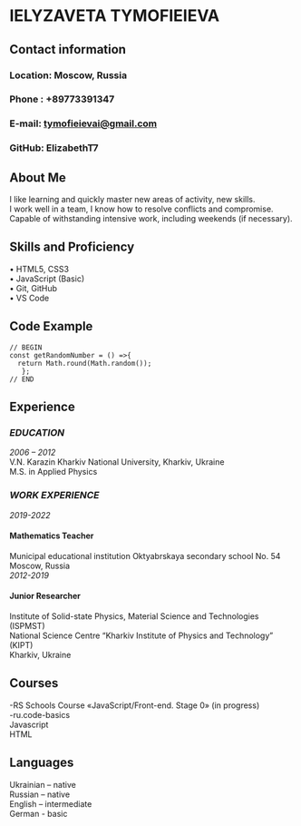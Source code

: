 # **IELYZAVETA TYMOFIEIEVA**  
## **Contact information**    
### **Location:**    Mosсow, Russia  
### **Phone :**      +89773391347  
### **E-mail:**      tymofieievai@gmail.com  
### **GitHub:**      ElizabethT7  
## **About Me**    
I like learning and quickly master new areas of activity, new skills.  
I work well in a team, I know how to resolve conflicts and compromise.  
Capable of withstanding intensive work, including weekends (if necessary).  
## **Skills and Proficiency**    
•	HTML5, CSS3   
•	JavaScript (Basic)  
•	Git, GitHub  
•	VS Code  
## **Code Example**    
```JS
// BEGIN 
const getRandomNumber = () =>{
  return Math.round(Math.random());
   };
// END
```
## **Experience**    
### **_EDUCATION_**  
*2006 – 2012*  
V.N. Karazin Kharkiv National University, Kharkiv, Ukraine  
M.S. in Applied Physics   
### **_WORK EXPERIENCE_**    
*2019-2022*  
#### Mathematics Teacher   
Municipal educational institution Oktyabrskaya secondary school No. 54   
Moscow, Russia  
*2012-2019*  
#### Junior Researcher  
Institute of Solid-state Physics, Material Science and Technologies (ISPMST)  
National Science Centre “Kharkiv Institute of Physics and Technology” (KIPT)   
Kharkiv, Ukraine  
## **Courses**      
-RS Schools Course «JavaScript/Front-end. Stage 0» (in progress)  
-ru.code-basics   
    Javascript  
    HTML  
## **Languages**    
Ukrainian – native  
Russian – native  
English – intermediate  
German - basic  








